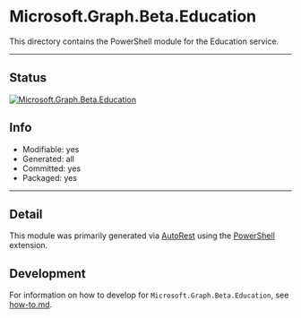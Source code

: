 <!-- region Generated -->
# Microsoft.Graph.Beta.Education
This directory contains the PowerShell module for the Education service.

---
## Status
[![Microsoft.Graph.Beta.Education](https://img.shields.io/powershellgallery/v/Microsoft.Graph.Beta.Education.svg?style=flat-square&label=Microsoft.Graph.Beta.Education "Microsoft.Graph.Beta.Education")](https://www.powershellgallery.com/packages/Microsoft.Graph.Beta.Education/)

## Info
- Modifiable: yes
- Generated: all
- Committed: yes
- Packaged: yes

---
## Detail
This module was primarily generated via [AutoRest](https://github.com/Azure/autorest) using the [PowerShell](https://github.com/Azure/autorest.powershell) extension.

## Development
For information on how to develop for `Microsoft.Graph.Beta.Education`, see [how-to.md](how-to.md).
<!-- endregion -->
